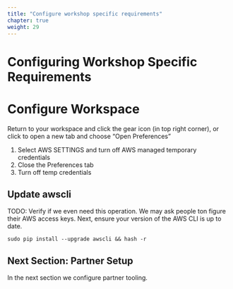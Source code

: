 ```yaml
---
title: "Configure workshop specific requirements"
chapter: true
weight: 29
---
```


# Configuring Workshop Specific Requirements
# Configure Workspace

Return to your workspace and click the gear icon (in top right corner), or click to open a new tab and choose “Open Preferences”

1. Select AWS SETTINGS and turn off AWS managed temporary credentials
1. Close the Preferences tab
1. Turn off temp credentials

## Update awscli

TODO: Verify if we even need this operation.  We may ask people ton figure their AWS access keys.
Next, ensure your version of the AWS CLI is up to date.


```
sudo pip install --upgrade awscli && hash -r
```

## Next Section: Partner Setup
In the next section we configure partner tooling.
